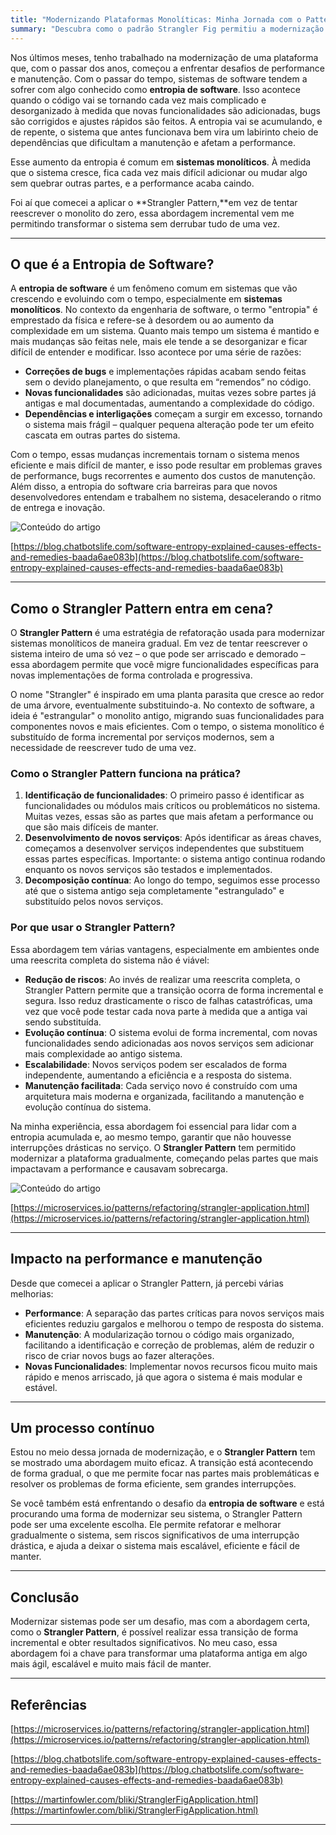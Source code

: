 ```yaml
---
title: "Modernizando Plataformas Monolíticas: Minha Jornada com o Pattern Strangler Fig"
summary: "Descubra como o padrão Strangler Fig permitiu a modernização de uma plataforma complexa na Diel Energia."
---
```


Nos últimos meses, tenho trabalhado na modernização de uma plataforma que, com o passar dos anos, começou a enfrentar desafios de performance e manutenção. Com o passar do tempo, sistemas de software tendem a sofrer com algo conhecido como **entropia de software**. Isso acontece quando o código vai se tornando cada vez mais complicado e desorganizado à medida que novas funcionalidades são adicionadas, bugs são corrigidos e ajustes rápidos são feitos. A entropia vai se acumulando, e de repente, o sistema que antes funcionava bem vira um labirinto cheio de dependências que dificultam a manutenção e afetam a performance.

Esse aumento da entropia é comum em **sistemas monolíticos**. À medida que o sistema cresce, fica cada vez mais difícil adicionar ou mudar algo sem quebrar outras partes, e a performance acaba caindo.

Foi aí que comecei a aplicar o **Strangler Pattern,**em vez de tentar reescrever o monolito do zero, essa abordagem incremental vem me permitindo transformar o sistema sem derrubar tudo de uma vez.

---

## O que é a Entropia de Software?

A **entropia de software** é um fenômeno comum em sistemas que vão crescendo e evoluindo com o tempo, especialmente em **sistemas monolíticos**. No contexto da engenharia de software, o termo "entropia" é emprestado da física e refere-se à desordem ou ao aumento da complexidade em um sistema. Quanto mais tempo um sistema é mantido e mais mudanças são feitas nele, mais ele tende a se desorganizar e ficar difícil de entender e modificar. Isso acontece por uma série de razões:

- **Correções de bugs** e implementações rápidas acabam sendo feitas sem o devido planejamento, o que resulta em “remendos” no código.
- **Novas funcionalidades** são adicionadas, muitas vezes sobre partes já antigas e mal documentadas, aumentando a complexidade do código.
- **Dependências e interligações** começam a surgir em excesso, tornando o sistema mais frágil – qualquer pequena alteração pode ter um efeito cascata em outras partes do sistema.

Com o tempo, essas mudanças incrementais tornam o sistema menos eficiente e mais difícil de manter, e isso pode resultar em problemas graves de performance, bugs recorrentes e aumento dos custos de manutenção. Além disso, a entropia do software cria barreiras para que novos desenvolvedores entendam e trabalhem no sistema, desacelerando o ritmo de entrega e inovação.

![Conteúdo do artigo](https://media.licdn.com/dms/image/v2/D4D12AQHqRNyNLxENNA/article-inline_image-shrink_1000_1488/article-inline_image-shrink_1000_1488/0/1727790689515?e=1755129600&v=beta&t=wkDz_HZgFrMf4ymeIcxCWdB8Ek9qrPxUQI__fspAcHE)

[https://blog.chatbotslife.com/software-entropy-explained-causes-effects-and-remedies-baada6ae083b](https://blog.chatbotslife.com/software-entropy-explained-causes-effects-and-remedies-baada6ae083b)

---

## Como o Strangler Pattern entra em cena?

O **Strangler Pattern** é uma estratégia de refatoração usada para modernizar sistemas monolíticos de maneira gradual. Em vez de tentar reescrever o sistema inteiro de uma só vez – o que pode ser arriscado e demorado – essa abordagem permite que você migre funcionalidades específicas para novas implementações de forma controlada e progressiva.

O nome "Strangler" é inspirado em uma planta parasita que cresce ao redor de uma árvore, eventualmente substituindo-a. No contexto de software, a ideia é "estrangular" o monolito antigo, migrando suas funcionalidades para componentes novos e mais eficientes. Com o tempo, o sistema monolítico é substituído de forma incremental por serviços modernos, sem a necessidade de reescrever tudo de uma vez.

### Como o Strangler Pattern funciona na prática?

1. **Identificação de funcionalidades**: O primeiro passo é identificar as funcionalidades ou módulos mais críticos ou problemáticos no sistema. Muitas vezes, essas são as partes que mais afetam a performance ou que são mais difíceis de manter.
2. **Desenvolvimento de novos serviços**: Após identificar as áreas chaves, começamos a desenvolver serviços independentes que substituem essas partes específicas. Importante: o sistema antigo continua rodando enquanto os novos serviços são testados e implementados.
3. **Decomposição contínua**: Ao longo do tempo, seguimos esse processo até que o sistema antigo seja completamente "estrangulado" e substituído pelos novos serviços.

### Por que usar o Strangler Pattern?

Essa abordagem tem várias vantagens, especialmente em ambientes onde uma reescrita completa do sistema não é viável:

- **Redução de riscos**: Ao invés de realizar uma reescrita completa, o Strangler Pattern permite que a transição ocorra de forma incremental e segura. Isso reduz drasticamente o risco de falhas catastróficas, uma vez que você pode testar cada nova parte à medida que a antiga vai sendo substituída.
- **Evolução contínua**: O sistema evolui de forma incremental, com novas funcionalidades sendo adicionadas aos novos serviços sem adicionar mais complexidade ao antigo sistema.
- **Escalabilidade**: Novos serviços podem ser escalados de forma independente, aumentando a eficiência e a resposta do sistema.
- **Manutenção facilitada**: Cada serviço novo é construído com uma arquitetura mais moderna e organizada, facilitando a manutenção e evolução contínua do sistema.

Na minha experiência, essa abordagem foi essencial para lidar com a entropia acumulada e, ao mesmo tempo, garantir que não houvesse interrupções drásticas no serviço. O **Strangler Pattern** tem permitido modernizar a plataforma gradualmente, começando pelas partes que mais impactavam a performance e causavam sobrecarga.

![Conteúdo do artigo](https://media.licdn.com/dms/image/v2/D4D12AQHFDS0BjeWaXA/article-inline_image-shrink_1500_2232/article-inline_image-shrink_1500_2232/0/1727790969709?e=1755129600&v=beta&t=RHdCIj0OH9QbMv5LMSDrZF5EX3BRSrPzljstBPKqH9k)

[https://microservices.io/patterns/refactoring/strangler-application.html](https://microservices.io/patterns/refactoring/strangler-application.html)

---

## Impacto na performance e manutenção

Desde que comecei a aplicar o Strangler Pattern, já percebi várias melhorias:

- **Performance**: A separação das partes críticas para novos serviços mais eficientes reduziu gargalos e melhorou o tempo de resposta do sistema.
- **Manutenção**: A modularização tornou o código mais organizado, facilitando a identificação e correção de problemas, além de reduzir o risco de criar novos bugs ao fazer alterações.
- **Novas Funcionalidades**: Implementar novos recursos ficou muito mais rápido e menos arriscado, já que agora o sistema é mais modular e estável.

---

## Um processo contínuo

Estou no meio dessa jornada de modernização, e o **Strangler Pattern** tem se mostrado uma abordagem muito eficaz. A transição está acontecendo de forma gradual, o que me permite focar nas partes mais problemáticas e resolver os problemas de forma eficiente, sem grandes interrupções.

Se você também está enfrentando o desafio da **entropia de software** e está procurando uma forma de modernizar seu sistema, o Strangler Pattern pode ser uma excelente escolha. Ele permite refatorar e melhorar gradualmente o sistema, sem riscos significativos de uma interrupção drástica, e ajuda a deixar o sistema mais escalável, eficiente e fácil de manter.

---

## Conclusão

Modernizar sistemas pode ser um desafio, mas com a abordagem certa, como o **Strangler Pattern**, é possível realizar essa transição de forma incremental e obter resultados significativos. No meu caso, essa abordagem foi a chave para transformar uma plataforma antiga em algo mais ágil, escalável e muito mais fácil de manter.

---

## Referências

[https://microservices.io/patterns/refactoring/strangler-application.html](https://microservices.io/patterns/refactoring/strangler-application.html)

[https://blog.chatbotslife.com/software-entropy-explained-causes-effects-and-remedies-baada6ae083b](https://blog.chatbotslife.com/software-entropy-explained-causes-effects-and-remedies-baada6ae083b)

[https://martinfowler.com/bliki/StranglerFigApplication.html](https://martinfowler.com/bliki/StranglerFigApplication.html)

---